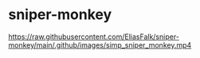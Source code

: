 # sniper-monkey

https://raw.githubusercontent.com/EliasFalk/sniper-monkey/main/.github/images/simp_sniper_monkey.mp4
